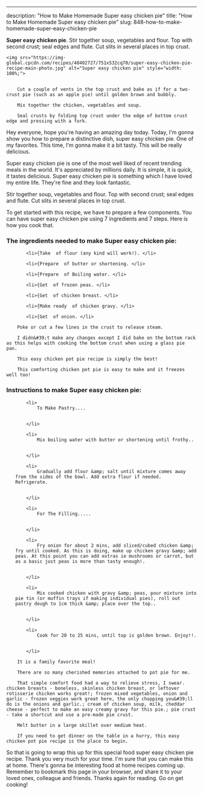 ---
description: "How to Make Homemade Super easy chicken pie"
title: "How to Make Homemade Super easy chicken pie"
slug: 848-how-to-make-homemade-super-easy-chicken-pie

<p>
	<strong>Super easy chicken pie</strong>. 
	Stir together soup, vegetables and flour. Top with second crust; seal edges and flute. Cut slits in several places in top crust.
</p>
<p>
	
	<img src="https://img-global.cpcdn.com/recipes/48402727/751x532cq70/super-easy-chicken-pie-recipe-main-photo.jpg" alt="Super easy chicken pie" style="width: 100%;">
	
	
		Cut a couple of vents in the top crust and bake as if for a two-crust pie (such as an apple pie) until golden brown and bubbly.
	
		Mix together the chicken, vegetables and soup.
	
		Seal crusts by folding top crust under the edge of bottom crust edge and pressing with a fork.
	
</p>
<p>
	Hey everyone, hope you're having an amazing day today. Today, I'm gonna show you how to prepare a distinctive dish, super easy chicken pie. One of my favorites. This time, I'm gonna make it a bit tasty. This will be really delicious.
</p>
	
<p>
	Super easy chicken pie is one of the most well liked of recent trending meals in the world. It's appreciated by millions daily. It is simple, it is quick, it tastes delicious. Super easy chicken pie is something which I have loved my entire life. They're fine and they look fantastic.
</p>
<p>
	Stir together soup, vegetables and flour. Top with second crust; seal edges and flute. Cut slits in several places in top crust.
</p>

<p>
To get started with this recipe, we have to prepare a few components. You can have super easy chicken pie using 7 ingredients and 7 steps. Here is how you cook that.
</p>

<h3>The ingredients needed to make Super easy chicken pie:</h3>

<ol>
	
		<li>{Take  of flour (any kind will work!). </li>
	
		<li>{Prepare  of butter or shortening. </li>
	
		<li>{Prepare  of Boiling water. </li>
	
		<li>{Get  of frozen peas. </li>
	
		<li>{Get  of chicken breast. </li>
	
		<li>{Make ready  of chicken gravy. </li>
	
		<li>{Get  of onion. </li>
	
</ol>
<p>
	
		Poke or cut a few lines in the crust to release steam.
	
		I didn&#39;t make any changes except I did bake on the bottom rack as this helps with cooking the bottom crust when using a glass pie pan.
	
		This easy chicken pot pie recipe is simply the best!
	
		This comforting chicken pot pie is easy to make and it freezes well too!
	
</p>

<h3>Instructions to make Super easy chicken pie:</h3>

<ol>
	
		<li>
			To Make Pastry....
			
			
		</li>
	
		<li>
			Mix boiling water with butter or shortening until frothy..
			
			
		</li>
	
		<li>
			Gradually add flour &amp; salt until mixture comes away from the sides of the bowl. Add extra flour if needed.   Refrigerate.
			
			
		</li>
	
		<li>
			For The Filling.....
			
			
		</li>
	
		<li>
			Fry onion for about 2 mins, add sliced/cubed chicken &amp; fry until cooked. As this is doing, make up chicken gravy &amp; add peas. At this point you can add extras ie mushrooms or carrot, but as a basic just peas is more than tasty enough!.
			
			
		</li>
	
		<li>
			Mix cooked chicken with gravy &amp; peas, pour mixture into pie tin (or muffin trays if making individual pies), roll out pastry dough to 1cm thick &amp; place over the top..
			
			
		</li>
	
		<li>
			Cook for 20 to 25 mins, until top is golden brown. Enjoy!!.
			
			
		</li>
	
</ol>

<p>
	
		It is a family favorite meal!
	
		There are so many cherished memories attached to pot pie for me.
	
		That simple comfort food had a way to relieve stress, I swear. chicken breasts - boneless, skinless chicken breast, or leftover rotisserie chicken works great!; frozen mixed vegetables, onion and garlic - frozen veggies work great here, the only chopping you&#39;ll do is the onions and garlic.; cream of chicken soup, milk, cheddar cheese - perfect to make an easy creamy gravy for this pie.; pie crust - take a shortcut and use a pre-made pie crust.
	
		Melt butter in a large skillet over medium heat.
	
		If you need to get dinner on the table in a hurry, this easy chicken pot pie recipe is the place to begin.
	
</p>

<p>
	So that is going to wrap this up for this special food super easy chicken pie recipe. Thank you very much for your time. I'm sure that you can make this at home. There's gonna be interesting food at home recipes coming up. Remember to bookmark this page in your browser, and share it to your loved ones, colleague and friends. Thanks again for reading. Go on get cooking!
</p>

